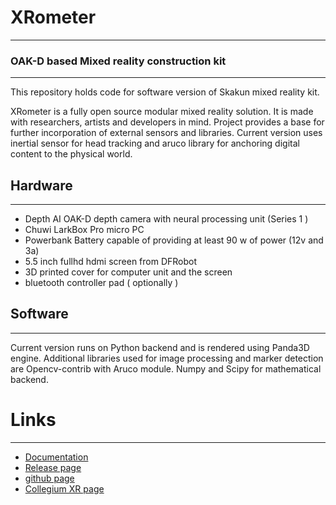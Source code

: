 # XRometer
---
### OAK-D based Mixed reality construction kit

---

This repository holds code for software version of Skakun mixed reality kit.

XRometer is a fully open source modular mixed reality solution. It is made with researchers, artists and developers in mind. Project provides a base for further incorporation of external sensors and libraries. 
Current version uses inertial sensor for head tracking and aruco library for anchoring digital content to the physical world.  

## Hardware
---

- Depth AI OAK-D depth camera with neural processing unit (Series 1 )
- Chuwi LarkBox Pro micro PC 
- Powerbank Battery capable of providing at least 90 w of power (12v and 3a) 
- 5.5 inch fullhd hdmi screen from DFRobot
- 3D printed cover for computer unit and the screen
- bluetooth controller pad ( optionally )

## Software
---
Current version runs on Python backend and is rendered using Panda3D engine.
Additional libraries used for image processing and marker detection are Opencv-contrib with Aruco module. Numpy and Scipy for mathematical backend. 

# Links 
---

- [Documentation](https://instytutxr.github.io/XRometer/index.html)
- [Release page](https://instytutxr.github.io/XRometer/index.html)
- [github page](https://instytutxr.github.io/XRometer/index.html)
- [Collegium XR page](https://instytutxr.github.io/XRometer/index.html)
